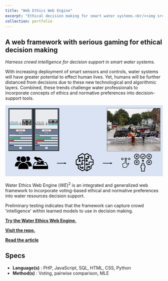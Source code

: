 ```yaml
---
title: "Web Ethics Web Engine"
excerpt: "Ethical decision making for smart water systems.<br/><img src='/images/3mt_final.png' style='max-height: 300px;'>"
collection: portfolio
---
```


A web framework with serious gaming for ethical decision making
--------
<i>Harness crowd intelligence for decision support in smart water systems.</i>

With increasing deployment of smart sensors and controls, water systems will have greater potential to effect human lives.
Yet, humans will be further distanced from decisions due to these new technological and algorithmic layers. 
Combined, these trends challenge water professionals to incorporate concepts of ethics and normative preferences into decision-support tools.

![](/images/3mt_final.png)

Water Ethics Web Engine $(WE)^2$ is an integrated and generalized web framework to incorporate voting-based ethical and normative preferences into water resources decision support.

Preliminary testing indicates that the framework can capture crowd 'intelligence' within learned models to use in decision making.


[**Try the Water Ethics Web Engine.**](https://hydroinformatics.uiowa.edu/lab/we2/sampleBuild/)

[**Visit the repo.**](https://github.com/uihilab/WaterEthicsWebEngine)

[**Read the article**](https://doi.org/10.2166/hydro.2021.097)


Specs
--------
- **Language(s)**   : PHP, JavaScript, SQL, HTML, CSS, Python
- **Method(s)**     : Voting, pairwise comparison, MLE